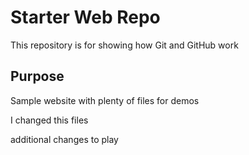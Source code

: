 # Starter Web Repo

This repository is for showing how Git and GitHub work

## Purpose

Sample website with plenty of files for demos


I changed this files


additional changes to play